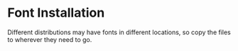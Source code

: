 # Font Installation

Different distributions may have fonts in different
locations, so copy the files to wherever they need to go.
